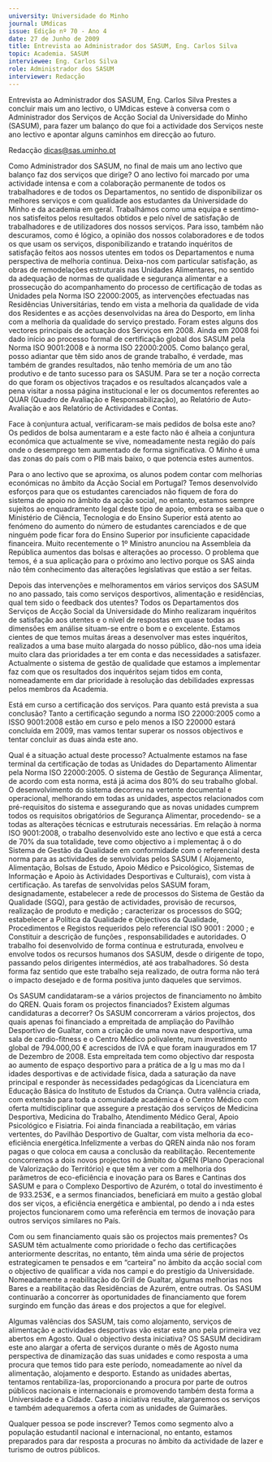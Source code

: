 ```yaml
---
university: Universidade do Minho
journal: UMdicas
issue: Edição nº 70 - Ano 4
date: 27 de Junho de 2009
title: Entrevista ao Administrador dos SASUM, Eng. Carlos Silva
topic: Academia. SASUM
interviewee: Eng. Carlos Silva
role: Administrador dos SASUM
interviewer: Redacção
---
```




Entrevista ao Administrador dos SASUM, Eng. Carlos Silva
Prestes a concluir mais um ano lectivo, o UMdicas esteve à
conversa com o Administrador dos Serviços de Acção Social da
Universidade do Minho (SASUM), para fazer um balanço do que foi
a actividade dos Serviços neste ano lectivo e apontar alguns caminhos em direcção ao futuro.


Redacção
dicas@sas.uminho.pt


Como Administrador dos SASUM,
no final de mais um ano lectivo
que balanço faz dos serviços
que dirige?
O ano lectivo foi marcado por uma
actividade intensa e com a
colaboração permanente de todos
os trabalhadores e de todos os
Departamentos, no sentido de
disponibilizar os melhores
serviços e com qualidade aos
estudantes da Universidade do
Minho e da academia em geral.
Trabalhámos como
uma equipa e
sentimo-nos
satisfeitos pelos
resultados obtidos e
pelo nível de
satisfação de
trabalhadores e de
utilizadores dos
nossos serviços.
Para isso, também não
descuramos, como é lógico, a
opinião dos nossos colaboradores
e de todos os que usam os
serviços, disponibilizando e
tratando inquéritos de satisfação
feitos aos nossos utentes em
todos os Departamentos e numa
perspectiva de melhoria continua.
Deixa-nos com particular
satisfação, as obras de
remodelações estruturais nas
Unidades Alimentares, no sentido
da adequação de normas de
qualidade e segurança alimentar e
a prossecução do
acompanhamento do processo de
certificação de todas as Unidades
pela Norma ISO 22000:2005, as
intervenções efectuadas nas
Residências Universitárias, tendo
em vista a melhoria da qualidade
de vida dos Residentes e as
acções desenvolvidas na área do
Desporto, em linha com a melhoria
da qualidade do serviço prestado.
Foram estes alguns dos vectores
principais de actuação dos
Serviços em 2008. Ainda em 2008
foi dado início ao processo formal
de certificação global dos SASUM
pela Norma ISO 9001:2008 e à
norma ISO 22000:2005.
Como balanço geral,
posso adiantar que
têm sido anos de
grande trabalho, é
verdade, mas
também de grandes
resultados, não
tenho memória de
um ano tão
produtivo e de tanto
sucesso para os
SASUM.
Para se ter a noção correcta do que
foram os objectivos traçados e os
resultados alcançados vale a pena
visitar a nossa página
institucional e ler os documentos
referentes ao QUAR (Quadro de
Avaliação e Responsabilização),
ao Relatório de Auto-Avaliação e
aos Relatório de Actividades e
Contas.


Face à conjuntura actual,
verificaram-se mais pedidos de
bolsa este ano?
Os pedidos de bolsa aumentaram
e a este facto não é alheia a
conjuntura económica que
actualmente se vive,
nomeadamente nesta região do
país onde o desemprego tem
aumentado de forma significativa.
O Minho é uma das zonas do país
com o PIB mais baixo, o que
potencia estes aumentos.


Para o ano lectivo que se
aproxima, os alunos podem
contar com melhorias
económicas no âmbito da Acção
Social em Portugal?
Temos desenvolvido esforços para
que os estudantes carenciados
não fiquem de fora do sistema de
apoio no âmbito da acção social,
no entanto, estamos sempre
sujeitos ao enquadramento legal
deste tipo de apoio, embora se
saiba que o Ministério de Ciência,
Tecnologia e do Ensino Superior
está atento ao fenómeno do
aumento do número de
estudantes carenciados e de que
ninguém pode ficar fora do Ensino
Superior por insuficiente
capacidade financeira.
Muito recentemente o 1º Ministro
anunciou na Assembleia da
República aumentos das bolsas e
alterações ao processo. O
problema que temos, é a sua
aplicação para o próximo ano
lectivo porque os SAS ainda não
têm conhecimento das alterações
legislativas que estão a ser feitas.


Depois das intervenções e
melhoramentos em vários
serviços dos SASUM no ano
passado, tais como serviços
desportivos, alimentação e
residências, qual tem sido o
feedback dos utentes?
Todos os Departamentos dos
Serviços de Acção Social da
Universidade do Minho realizaram
inquéritos de satisfação aos
utentes e o nível de respostas em
quase todas as dimensões em
análise situam-se entre o bom e o
excelente. Estamos cientes de que
temos muitas áreas a desenvolver
mas estes inquéritos, realizados a
uma base muito alargada do nosso
público, dão-nos uma ideia muito
clara das prioridades a ter em
conta e das necessidades a
satisfazer.
Actualmente o
sistema de gestão
de qualidade que
estamos a
implementar faz
com que os
resultados dos
inquéritos sejam
tidos em conta,
nomeadamente em
dar prioridade à
resolução das
debilidades
expressas pelos
membros da
Academia.


Está em curso a certificação dos
serviços. Para quanto está
prevista a sua conclusão?
Tanto a certificação segundo a
norma ISO 22000:2005 como a
ISSO 9001:2008 estão em curso e
pelo menos a ISO 220000 estará
concluída em 2009, mas vamos
tentar superar os nossos
objectivos e tentar concluir as
duas ainda este ano.


Qual é a situação actual deste
processo?
Actualmente estamos na fase
terminal da certificação de todas
as Unidades do Departamento
Alimentar pela Norma ISO
22000:2005. O sistema de Gestão
de Segurança Alimentar, de acordo
com esta norma, está já acima dos
80% do seu trabalho global. O
desenvolvimento do sistema
decorreu na vertente documental
e operacional, melhorando em
todas as unidades, aspectos
relacionados com pré-requisitos
do sistema e assegurando que as
novas unidades cumprem todos
os requisitos obrigatórios de
Segurança Alimentar, procedendo-
se a todas as alterações
técnicas e estruturais
necessárias.
Em relação à norma ISO
9001:2008, o trabalho
desenvolvido este ano
lectivo e que está a cerca
de 70% da sua totalidade,
teve como objectivo a
i mplementaç ã o do
Sistema de Gestão da
Qualidade em
conformidade com o
referencial desta norma
para as actividades
de senvolvidas pelos
SASUM ( Alojamento,
Alimentação, Bolsas de
Estudo, Apoio Médico e
Psicológico, Sistemas de
Informação e Apoio às
Actividades Desportivas e
Culturais), com vista à
certificação. As tarefas
de senvolvidas pelos
SASUM foram,
designadamente,
estabelecer a rede de
processos do Sistema de
Gestão da Qualidade
(SGQ), para gestão de
actividades, provisão de
recursos, realização de
produto e medição ;
caracterizar os processos
do SGQ; estabelecer a
Política da Qualidade e
Objectivos da Qualidade,
Procedimentos e Registos
requeridos pelo referencial
ISO 9001 : 2000 ; e
Constituir a descrição de
funções ,
responsabilidades e
autoridades.
O trabalho foi
desenvolvido de forma
contínua e estruturada,
envolveu e envolve todos
os recursos humanos dos
SASUM, desde o dirigente
de topo, passando pelos
dirigentes intermédios,
até aos trabalhadores.
Só desta forma
faz sentido que
este trabalho
seja realizado,
de outra forma
não terá o
impacto
desejado e de
forma positiva
junto daqueles que
servimos.


Os SASUM candidataram-se a
vários projectos de
financiamento no âmbito do
QREN. Quais foram os projectos
financiados? Existem algumas
candidaturas a decorrer?
Os SASUM concorreram a vários
projectos, dos quais apenas foi
financiado a empreitada de
ampliação do Pavilhão Desportivo
de Gualtar, com a criação de uma
nova nave desportiva, uma sala de
cardio-fitness e o Centro Médico
polivalente, num investimento
global de 794.000,00 € acrescidos
de IVA e que foram inaugurados em
17 de Dezembro de 2008. Esta
empreitada tem como objectivo
dar resposta ao aumento de
espaço desportivo para a prática
de a lg u mas mo da l idades
desportivas e de actividade física,
dada a saturação da nave principal
e responder às necessidades
pedagógicas da Licenciatura em
Educação Básica do Instituto de
Estudos da Criança. Outra valência
criada, com extensão para toda a
comunidade académica é o Centro
Médico com oferta multidisciplinar
que assegure a prestação dos
serviços de Medicina Desportiva,
Medicina do Trabalho, Atendimento
Médico Geral, Apoio Psicológico e
Fisiatria.
Foi ainda financiada a reabilitação,
em várias vertentes, do Pavilhão
Desportivo de Gualtar, com vista
melhoria da eco-eficiência
energética.Infelizmente a verbas
do QREN ainda não nos
foram pagas o que coloca
em causa a conclusão da
reabilitação.
Recentemente
concorremos a dois novos
projectos no âmbito do
QREN (Plano Operacional
de Valorização do
Território) e que têm a ver
com a melhoria dos
parâmetros de eco-eficiência 
e inovação para
os Bares e Cantinas dos
SASUM e para o Complexo
Desportivo de Azurém, o
total do investimento é de
933.253€, e a sermos
financiados, beneficiará em
muito a gestão global dos
ser viços, a eficiência
energética e ambiental,
po dendo a i nda estes
projectos funcionarem
como uma referência em
termos de inovação para
outros serviços similares
no País.


Com ou sem
financiamento quais são
os projectos mais
prementes?
Os SASUM têm
actualmente
como prioridade
o fecho das
certificações
anteriormente
descritas, no
entanto, têm
ainda uma série
de projectos
estrategicamen
te pensados e
em “carteira” no
âmbito da acção
social com o
objectivo de
qualificar a vida
nos campi e do
prestígio da
Universidade.
Nomeadamente a
reabilitação do Grill de
Gualtar, algumas melhorias
nos Bares e a reabilitação
das Residências de Azurém, entre
outras. Os SASUM continuarão a
concorrer às oportunidades de
financiamento que forem surgindo
em função das áreas e dos
projectos a que for elegível.


Algumas valências dos SASUM,
tais como alojamento, serviços
de alimentação e actividades
desportivas vão estar este ano
pela primeira vez abertos em
Agosto. Qual o objectivo desta
iniciativa?
OS SASUM decidiram
este ano alargar a
oferta de serviços
durante o mês de
Agosto numa
perspectiva de
dinamização das
suas unidades e
como resposta a
uma procura que
temos tido para este
período,
nomeadamente ao
nível da
alimentação,
alojamento e
desporto.
Estando as unidades abertas,
tentamos rentabiliza-las,
proporcionando a procura por
parte de outros públicos nacionais
e internacionais e promovendo
também desta forma a
Universidade e a Cidade. Caso a
iniciativa resulte, alargaremos os
serviços e também adequaremos
a oferta com as unidades de
Guimarães.


Qualquer pessoa se pode
inscrever?
Temos como segmento alvo a
população estudantil nacional e
internacional, no entanto,
estamos preparados para dar
resposta a procuras no âmbito da
actividade de lazer e turismo de
outros públicos.